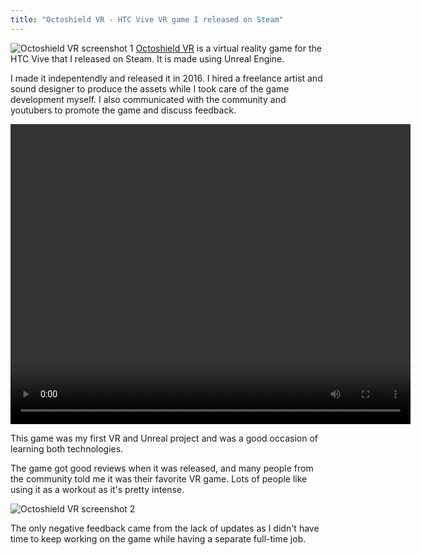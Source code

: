 ```yaml
---
title: "Octoshield VR - HTC Vive VR game I released on Steam"
---
```


![Octoshield VR screenshot 1]({{site.url}}{{site.baseurl}}/assets/img/2018/Jan/octoshield1.jpg)
[Octoshield VR](http://store.steampowered.com/app/488150/Octoshield_VR/) is a virtual reality game for the HTC Vive that I released on Steam. It is made using Unreal Engine.

I made it indepentendly and released it in 2016. I hired a freelance artist and sound designer to produce the assets while I took care of the game development myself. I also communicated with the community and youtubers to promote the game and discuss feedback.

<video width="640" height="480" controls>
  <source src="{{site.url}}{{site.baseurl}}/assets/img/2018/Jan/octoshield.webm" type="video/webm">
Your browser does not support the video tag.
</video>

This game was my first VR and Unreal project and was a good occasion of learning both technologies.

The game got good reviews when it was released, and many people from the community told me it was their favorite VR game. Lots of people like using it as a workout as it's pretty intense.

![Octoshield VR screenshot 2]({{site.url}}{{site.baseurl}}/assets/img/2018/Jan/octoshield2.jpg)

The only negative feedback came from the lack of updates as I didn't have time to keep working on the game while having a separate full-time job.
